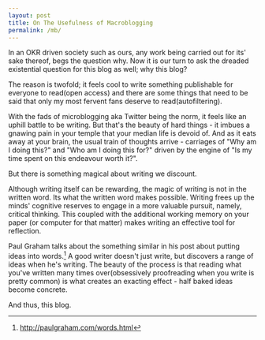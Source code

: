 ```yaml
---
layout: post
title: On The Usefulness of Macroblogging
permalink: /mb/
---
```


In an OKR driven society such as ours, any work being carried out for its' sake thereof, begs the question why. Now it is our turn to ask the dreaded existential question for this blog as well; why this blog? 

The reason is twofold; it feels cool to write something publishable for everyone to read(open access) and there are some things that need to be said that only my most fervent fans deserve to read(autofiltering).

With the fads of microblogging aka Twitter being the norm, it feels like an uphill battle to be writing. But that's the beauty of hard things - it imbues a gnawing pain in your temple that your median life is devoid of. And as it eats away at your brain, the usual train of thoughts arrive - carriages of "Why am I doing this?" and "Who am I doing this for?" driven by the engine of "Is my time spent on this endeavour worth it?".

But there is something magical about writing we discount. 

Although writing itself can be rewarding, the magic of writing is not in the written word. Its what the written word makes possible. Writing frees up the minds' cognitive reserves to engage in a more valuable pursuit, namely, critical thinking. This coupled with the additional working memory on your paper (or computer for that matter) makes writing an effective tool for reflection.

Paul Graham talks about the something similar in his post about putting ideas into words.[^1] A good writer doesn't just write, but discovers a range of ideas when he's writing. The beauty of the process is that reading what you've written many times over(obsessively proofreading when you write is pretty common) is what creates an exacting effect - half baked ideas become concrete.

And thus, this blog.

[^1]:http://paulgraham.com/words.html